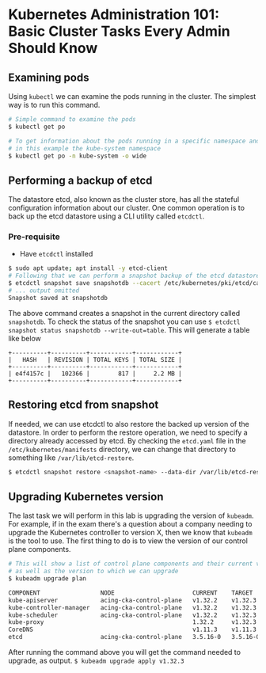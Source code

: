 # Kubernetes Administration 101: Basic Cluster Tasks Every Admin Should Know
## Examining pods
Using `kubectl` we can examine the pods running in the cluster. The simplest way is to run this command.
```bash
# Simple command to examine the pods
$ kubectl get po

# To get information about the pods running in a specific namespace and showing their IP addresses
# in this example the kube-system namespace
$ kubectl get po -n kube-system -o wide
```

## Performing a backup of etcd
The datastore etcd, also known as the cluster store, has all the stateful configuration information about our cluster. One common operation is to back up the etcd datastore using a CLI utility called `etcdctl`.
### Pre-requisite
- Have `etcdctl` installed
```bash
$ sudo apt update; apt install -y etcd-client
# Following that we can perform a snapshot backup of the etcd datastore
$ etcdctl snapshot save snapshotdb --cacert /etc/kubernetes/pki/etcd/ca.crt --cert /etc/kubernetes/pki/etcd/server.crt --key /etc/kubernetes/pki/server.key
# ... output omitted
Snapshot saved at snapshotdb
```
The above command creates a snapshot in the current directory called `snapshotdb`.
To check the status of the snapshot you can use `$ etcdctl snapshot status snapshotdb --write-out=table`. This will generate a table like below
```
+----------+----------+------------+------------+
|   HASH   | REVISION | TOTAL KEYS | TOTAL SIZE |
+----------+----------+------------+------------+
| e4f4157c |   102366 |        817 |     2.2 MB |
+----------+----------+------------+------------+
```
## Restoring etcd from snapshot
If needed, we can use etcdctl to also restore the backed up version of the datastore. In order to perform the restore operation, we need to specify a directory already accessed by etcd. By checking the `etcd.yaml` file in the `/etc/kubernetes/manifests` directory, we can change that directory to something like `/var/lib/etcd-restore`.
```bash
$ etcdctl snapshot restore <snapshot-name> --data-dir /var/lib/etcd-restore
```

## Upgrading Kubernetes version
The last task we will perform in this lab is upgrading the version of `kubeadm`. For example, if in the exam there's a question about a company needing to upgrade the Kubernetes controller to version X, then we know that `kubeadm` is the tool to use.
The first thing to do is to view the version of our control plane components.
```bash
# This will show a list of control plane components and their current version
# as well as the version to which we can upgrade
$ kubeadm upgrade plan

COMPONENT                 NODE                      CURRENT    TARGET
kube-apiserver            acing-cka-control-plane   v1.32.2    v1.32.3
kube-controller-manager   acing-cka-control-plane   v1.32.2    v1.32.3
kube-scheduler            acing-cka-control-plane   v1.32.2    v1.32.3
kube-proxy                                          1.32.2     v1.32.3
CoreDNS                                             v1.11.3    v1.11.3
etcd                      acing-cka-control-plane   3.5.16-0   3.5.16-0
```
After running the command above you will get the command needed to upgrade, as output.
`$ kubeadm upgrade apply v1.32.3`

